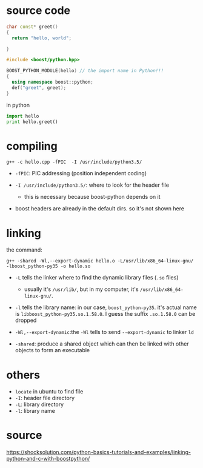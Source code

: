 # source code

```c++
char const* greet()
{
  return "hello, world";

}

#include <boost/python.hpp>

BOOST_PYTHON_MODULE(hello) // the import name in Python!!!
{
  using namespace boost::python;
  def("greet", greet);
}
```

in python

```python
import hello
print hello.greet()
```


# compiling

```
g++ -c hello.cpp -fPIC  -I /usr/include/python3.5/
```


- `-fPIC`: PIC addressing (position independent coding)

- `-I /usr/include/python3.5/`: where to look for the header file
  - this is necessary because boost-python depends on it

- boost headers are already in the default dirs. so it's not shown here

# linking

the command:

```
g++ -shared -Wl,--export-dynamic hello.o -L/usr/lib/x86_64-linux-gnu/ -lboost_python-py35 -o hello.so
```

- `-L` tells the linker where to find the dynamic library files (`.so` files)
  - usually it's `/usr/lib/`, but in my computer, it's `/usr/lib/x86_64-linux-gnu/`. 

- `-l` tells the library name: in our case, `boost_python-py35`. it's actual name is `libboost_python-py35.so.1.58.0`. I guess the suffix `.so.1.58.0` can be dropped

- `-Wl,--export-dynamic`:the `-Wl` tells to send `--export-dynamic` to linker `ld`

- `-shared`: produce a shared object which can then be linked with other objects to form an executable

# others

- `locate` in ubuntu to find file
- `-I`: header file directory
- `-L`:  library directory
- `-l`: library name

# source

https://shocksolution.com/python-basics-tutorials-and-examples/linking-python-and-c-with-boostpython/